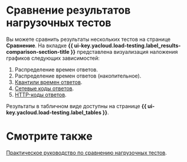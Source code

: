 # Сравнение результатов нагрузочных тестов

Вы можете сравнить результаты нескольких тестов на странице **Сравнение**.
На вкладке **{{ ui-key.yacloud.load-testing.label_results-comparison-section-title }}** представлена визуализация наложения графиков следующих зависимостей:

1. Распределение времен ответов.
1. Распределение времен ответов (накопительное).
1. [Квантили времен ответов](load-test-results.md#quantiles).
1. [Сетевые коды ответов](load-test-results.md#network-codes).
1. [HTTP-коды ответов](load-test-results.md#http-codes).

Результаты в табличном виде доступны на странице **{{ ui-key.yacloud.load-testing.label_tables }}**.

# Смотрите также

[Практическое руководство по сравнению нагрузочных тестов](../tutorials/loadtesting-results-compare.md).